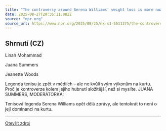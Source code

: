 ```yaml
---
title: "The controversy around Serena Williams' weight loss is more nuanced than you may think"
date: 2025-08-27T20:36:11.082Z
source: "npr.org"
source_url: https://www.npr.org/2025/08/25/nx-s1-5511375/the-controversy-around-serena-williams-weight-loss-is-more-nuanced-than-you-may-think
---
```


## Shrnutí (CZ)
Linah Mohammad

Juana Summers

Jeanette Woods

Legenda tenisu je zpět v médiích – ale ne kvůli svým výkonům na kurtu. Proč je kontroverze kolem jejího hubnutí složitější, než si myslíte. JUANA SUMMERS, MODERÁTORKA:

Tenisová legenda Serena Williams opět dělá zprávy, ale tentokrát to není o její dominanci na kurtu.

---

[Otevřít zdroj](https://www.npr.org/2025/08/25/nx-s1-5511375/the-controversy-around-serena-williams-weight-loss-is-more-nuanced-than-you-may-think)
